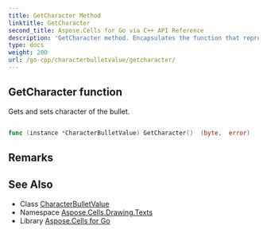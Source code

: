 ```yaml
---
title: GetCharacter Method 
linktitle: GetCharacter
second_title: Aspose.Cells for Go via C++ API Reference
description: 'GetCharacter method. Encapsulates the function that represents getcharacter in Go.'
type: docs
weight: 200
url: /go-cpp/characterbulletvalue/getcharacter/
---
```


## GetCharacter function

Gets and sets character of the bullet.

```go

func (instance *CharacterBulletValue) GetCharacter()  (byte,  error) 

```

## Remarks


## See Also

* Class [CharacterBulletValue](../)
* Namespace [Aspose.Cells.Drawing.Texts](../../)
* Library [Aspose.Cells for Go](../../../)
